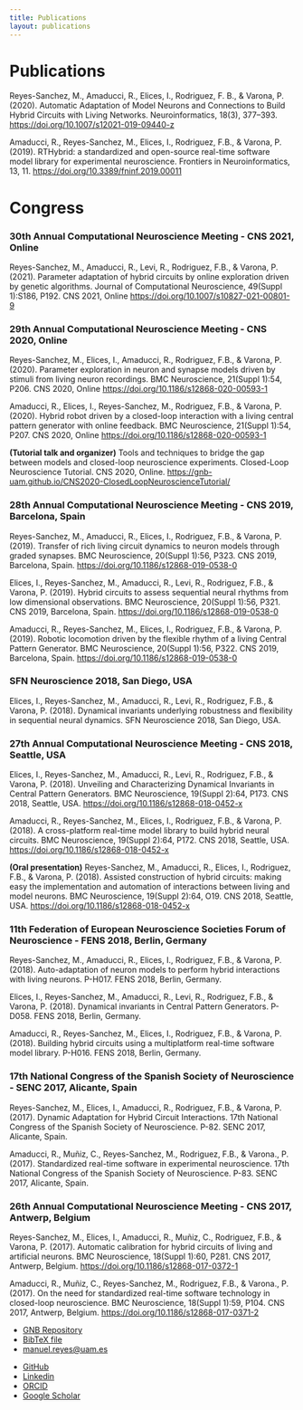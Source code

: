 ```yaml
---
title: Publications
layout: publications
---
```


# Publications

Reyes-Sanchez, M., Amaducci, R., Elices, I., Rodriguez, F. B., & Varona, P. (2020). Automatic Adaptation of Model Neurons and Connections to Build Hybrid Circuits with Living Networks. Neuroinformatics, 18(3), 377–393. <a href="https://doi.org/10.1007/s12021-019-09440-z" target="_blank">https://doi.org/10.1007/s12021-019-09440-z</a>

Amaducci, R., Reyes-Sanchez, M., Elices, I., Rodriguez, F.B., & Varona, P. (2019). RTHybrid: a standardized and open-source real-time software model library for experimental neuroscience. Frontiers in Neuroinformatics, 13, 11. <a href="https://doi.org/10.3389/fninf.2019.00011" target="_blank">https://doi.org/10.3389/fninf.2019.00011</a>

# Congress

### 30th Annual Computational Neuroscience Meeting - CNS 2021, Online

Reyes-Sanchez, M., Amaducci, R., Levi, R., Rodriguez, F.B., & Varona, P. (2021). Parameter adaptation of hybrid circuits by online exploration driven by genetic algorithms. Journal of Computational Neuroscience, 49(Suppl 1):S186, P192. CNS 2021, Online https://doi.org/10.1007/s10827-021-00801-9

### 29th Annual Computational Neuroscience Meeting - CNS 2020, Online

Reyes-Sanchez, M., Elices, I., Amaducci, R., Rodriguez, F.B., & Varona, P. (2020). Parameter exploration in neuron and synapse models driven by stimuli from living neuron recordings. BMC Neuroscience, 21(Suppl 1):54, P206. CNS 2020, Online https://doi.org/10.1186/s12868-020-00593-1

Amaducci, R., Elices, I., Reyes-Sanchez, M., Rodriguez, F.B., & Varona, P. (2020). Hybrid robot driven by a closed-loop interaction with a living central pattern generator with online feedback. BMC Neuroscience, 21(Suppl 1):54, P207. CNS 2020, Online https://doi.org/10.1186/s12868-020-00593-1

**(Tutorial talk and organizer)** Tools and techniques to bridge the gap between models and closed-loop neuroscience experiments. Closed-Loop Neuroscience Tutorial. CNS 2020, Online. https://gnb-uam.github.io/CNS2020-ClosedLoopNeuroscienceTutorial/

### 28th Annual Computational Neuroscience Meeting - CNS 2019, Barcelona, Spain

Reyes-Sanchez, M., Amaducci, R., Elices, I., Rodriguez, F.B., & Varona, P. (2019). Transfer of rich living circuit dynamics to neuron models through graded synapses. BMC Neuroscience, 20(Suppl 1):56, P323. CNS 2019, Barcelona, Spain. https://doi.org/10.1186/s12868-019-0538-0

Elices, I., Reyes-Sanchez, M., Amaducci, R., Levi, R., Rodriguez, F.B., & Varona, P. (2019). Hybrid circuits to assess sequential neural rhythms from low dimensional observations. BMC Neuroscience, 20(Suppl 1):56, P321. CNS 2019, Barcelona, Spain. https://doi.org/10.1186/s12868-019-0538-0

Amaducci, R., Reyes-Sanchez, M., Elices, I., Rodriguez, F.B., & Varona, P. (2019). Robotic locomotion driven by the flexible rhythm of a living Central Pattern Generator. BMC Neuroscience, 20(Suppl 1):56, P322. CNS 2019, Barcelona, Spain. https://doi.org/10.1186/s12868-019-0538-0


### SFN Neuroscience 2018, San Diego, USA

Elices, I., Reyes-Sanchez, M., Amaducci, R., Levi, R., Rodriguez, F.B., & Varona, P. (2018). Dynamical invariants underlying robustness and flexibility in sequential neural dynamics. SFN Neuroscience 2018, San Diego, USA.

### 27th Annual Computational Neuroscience Meeting - CNS 2018, Seattle, USA

Elices, I., Reyes-Sanchez, M., Amaducci, R., Levi, R., Rodriguez, F.B., & Varona, P. (2018). Unveiling and Characterizing Dynamical Invariants in Central Pattern Generators. BMC Neuroscience, 19(Suppl 2):64, P173. CNS 2018, Seattle, USA. https://doi.org/10.1186/s12868-018-0452-x

Amaducci, R., Reyes-Sanchez, M., Elices, I., Rodriguez, F.B., & Varona, P. (2018). A cross-platform real-time model library to build hybrid neural circuits. BMC Neuroscience, 19(Suppl 2):64, P172. CNS 2018, Seattle, USA. https://doi.org/10.1186/s12868-018-0452-x

**(Oral presentation)** Reyes-Sanchez, M., Amaducci, R., Elices, I., Rodriguez, F.B., & Varona, P. (2018). Assisted construction of hybrid circuits: making easy the implementation and automation of interactions between living and model neurons. BMC Neuroscience, 19(Suppl 2):64, O19. CNS 2018, Seattle, USA. https://doi.org/10.1186/s12868-018-0452-x

### 11th Federation of European Neuroscience Societies Forum of Neuroscience - FENS 2018, Berlin, Germany

Reyes-Sanchez, M., Amaducci, R., Elices, I., Rodriguez, F.B., & Varona, P. (2018). Auto-adaptation of neuron models to perform hybrid interactions with living neurons. P-H017. FENS 2018, Berlin, Germany.

Elices, I., Reyes-Sanchez, M., Amaducci, R., Levi, R., Rodriguez, F.B., & Varona, P. (2018). Dynamical invariants in Central Pattern Generators. P-D058. FENS 2018, Berlin, Germany.

Amaducci, R., Reyes-Sanchez, M., Elices, I., Rodriguez, F.B., & Varona, P. (2018). Building hybrid circuits using a multiplatform real-time software model library. P-H016. FENS 2018, Berlin, Germany.

### 17th National Congress of the Spanish Society of Neuroscience - SENC 2017, Alicante, Spain

Reyes-Sanchez, M., Elices, I., Amaducci, R., Rodriguez, F.B., & Varona, P. (2017). Dynamic Adaptation for Hybrid Circuit Interactions. 17th National Congress of the Spanish Society of Neuroscience. P-82. SENC 2017, Alicante, Spain.

Amaducci, R., Muñiz, C., Reyes-Sanchez, M., Rodriguez, F.B., & Varona., P. (2017). Standardized real-time software in experimental neuroscience. 17th National Congress of the Spanish Society of Neuroscience. P-83. SENC 2017, Alicante, Spain.

### 26th Annual Computational Neuroscience Meeting - CNS 2017, Antwerp, Belgium

Reyes-Sanchez, M., Elices, I., Amaducci, R., Muñiz, C., Rodriguez, F.B., & Varona, P. (2017). Automatic calibration for hybrid circuits of living and artificial neurons. BMC Neuroscience, 18(Suppl 1):60, P281. CNS 2017, Antwerp, Belgium. https://doi.org/10.1186/s12868-017-0372-1

Amaducci, R., Muñiz, C., Reyes-Sanchez, M., Rodriguez, F.B., & Varona., P. (2017). On the need for standardized real-time software technology in closed-loop neuroscience. BMC Neuroscience, 18(Suppl 1):59, P104. CNS 2017, Antwerp, Belgium. https://doi.org/10.1186/s12868-017-0371-2

<!--
# Others

Final master dissertation in spanish (TFM): http://repositorio.uam.es/handle/10486/681056

Final degree dissertation in spanish (TFG): http://repositorio.uam.es/handle/10486/677161
-->

<!--
<p style="text-align: center"> <br>
<a target="_blank" href="https://raw.githubusercontent.com/manurs/manurs.github.io/master/MRS.bib" class="button">BibTeX</a>
<a href="/" class="button">Home page</a>
</p>
-->


<ul class="nav2">

<li><a target="_blank" href="https://github.com/GNB-UAM" class="button">GNB Repository</a></li>

<li><a target="_blank" href="https://raw.githubusercontent.com/manurs/manurs.github.io/master/MRS.bib" class="button">BibTeX file</a></li>

<li><a href="mailto:manuel.reyes@uam.es" target="_blank" class="button">manuel.reyes@uam.es</a></li>

</ul>

<ul class="nav2">

<li><a target="_blank" href="https://github.com/manurs" class="button">GitHub</a></li>
<li><a target="_blank" href="https://linkedin.com/in/manuelrs/" class="button">Linkedin</a></li>

<li><a target="_blank" href="https://orcid.org/0000-0003-2909-4664" class="button">ORCID</a></li>
<li><a target="_blank" href="https://scholar.google.es/citations?user=JlKzj1cAAAAJ" class="button">Google Scholar</a></li>

</ul>
